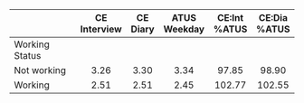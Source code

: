 
|                      | CE<br>Interview |  CE<br>Diary | ATUS<br>Weekday | CE:Int<br>%ATUS | CE:Dia<br>%ATUS |
| -------------------- | :----------: | :----------: | :----------: | :----------: | :----------: |
| Working Status       |              |              |              |              |              |
| Not working          |         3.26 |         3.30 |         3.34 |        97.85 |        98.90 |
| Working              |         2.51 |         2.51 |         2.45 |       102.77 |       102.55 |

